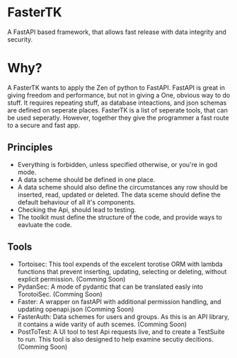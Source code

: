 # FasterTK
A FastAPI based framework, that allows fast release with data integrity and security.

# Why?
A FasterTK wants to apply the Zen of python to FastAPI. FastAPI is great in giving freedom and performance, but not in giving a One, obvious way to do stuff. It requires repeating stuff, as database inteactions, and json schemas are defined on seperate places. FasterTK is a list of seperate tools, that can be used seperatly. However, together they give the programmer a fast route to a secure and fast app.

## Principles
* Everything is forbidden, unless specified otherwise, or you're in god mode.
* A data scheme should be defined in one place.
* A data scheme should also define the circumstances any row should be inserted, read, updated or deleted. The data sceme should define the default behaviour of all it's components.
* Checking the Api, should lead to testing.
* The toolkit must define the structure of the code, and provide ways to eavluate the code.

## Tools
* Tortoisec: This tool expends of the excelent torotise ORM with lambda functions that prevent inserting, updating, selecting or deleting, without explicit permission. (Comming Soon)
* PydanSec: A mode of pydantic that can be translated easly into TorotoiSec. (Comming Soon)
* Faster: A wrapper on fastAPI with additional permission handling, and updating openapi.json (Comming Soon)
* FasterAuth: Data schemes for users and groups. As this is an API library, it contains a wide varity of auth scemes. (Comming Soon)
* PostToTest: A UI tool to test Api requests live, and to create a TestSuite to run. This tool is also designed to help examine secutiy decitions.(Comming Soon)